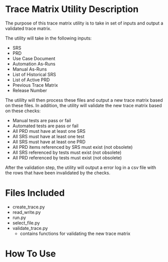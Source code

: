 # Trace Matrix Utility Description
The purpose of this trace matrix utility is to take in set of inputs and output a validated trace matrix.

The utility will take in the following inputs:
* SRS
* PRD
* Use Case Document
* Automation As-Runs
* Manual As-Runs
* List of Historical SRS
* List of Active PRD
* Previous Trace Matrix
* Release Number

The utililty will then process these files and output a new trace matrix based on these files. In addition, the utility will validate the new trace matrix based on these checks:
* Manual tests are pass or fail
* Automated tests are pass or fail
* All PRD must have at least one SRS
* All SRS must have at least one test
* All SRS must have at least one PRD
* All PRD items referenced by SRS must exist (not obsolete) 
* All SRS referenced by tests must exist (not obsolete)
* All PRD referenced by tests must exist (not obsolete)

After the validation step, the utility will output a error log in a csv file with the rows that have been invalidated by the checks.


# Files Included
* create_trace.py
* read_write.py
* run.py
* select_file.py
* validate_trace.py
  * contains functions for validating the new trace matrix

# How To Use
